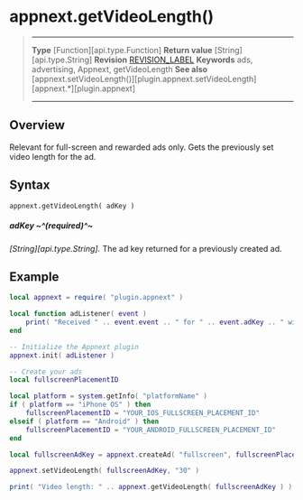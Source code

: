 # appnext.getVideoLength()

> --------------------- ------------------------------------------------------------------------------------------
> __Type__              [Function][api.type.Function]
> __Return value__      [String][api.type.String]
> __Revision__          [REVISION_LABEL](REVISION_URL)
> __Keywords__          ads, advertising, Appnext, getVideoLength
> __See also__          [appnext.setVideoLength()][plugin.appnext.setVideoLength]
>						[appnext.*][plugin.appnext]
> --------------------- ------------------------------------------------------------------------------------------


## Overview

Relevant for full-screen and rewarded ads only. Gets the previously set video length for the ad.


## Syntax

	appnext.getVideoLength( adKey )

##### adKey ~^(required)^~
_[String][api.type.String]._ The ad key returned for a previously created ad.


## Example

``````lua
local appnext = require( "plugin.appnext" )

local function adListener( event )
	print( "Received " .. event.event .. " for " .. event.adKey .. " with message: " .. event.message )
end

-- Initialize the Appnext plugin
appnext.init( adListener )

-- Create your ads
local fullscreenPlacementID

local platform = system.getInfo( "platformName" )
if ( platform == "iPhone OS" ) then
    fullscreenPlacementID = "YOUR_IOS_FULLSCREEN_PLACEMENT_ID"
elseif ( platform == "Android" ) then
    fullscreenPlacementID = "YOUR_ANDROID_FULLSCREEN_PLACEMENT_ID"
end

local fullscreenAdKey = appnext.createAd( "fullscreen", fullscreenPlacementID )

appnext.setVideoLength( fullscreenAdKey, "30" )

print( "Video length: " .. appnext.getVideoLength( fullscreenAdKey ) )
``````
